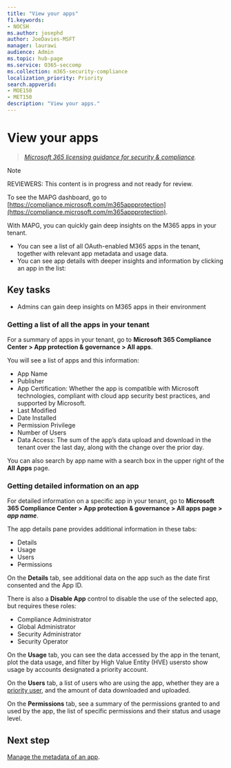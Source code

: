 ```yaml
---
title: "View your apps"
f1.keywords:
- NOCSH
ms.author: josephd
author: JoeDavies-MSFT
manager: laurawi
audience: Admin
ms.topic: hub-page
ms.service: O365-seccomp
ms.collection: m365-security-compliance
localization_priority: Priority
search.appverid: 
- MOE150
- MET150
description: "View your apps."
---
```


# View your apps

>*[Microsoft 365 licensing guidance for security & compliance](https://aka.ms/ComplianceSD).*

>[!Note]
>REVIEWERS: This content is in progress and not ready for review.
>

To see the MAPG dashboard, go to [https://compliance.microsoft.com/m365appprotection](https://compliance.microsoft.com/m365appprotection).


With MAPG, you can quickly gain deep insights on the M365 apps in your tenant. 

- You can see a list of all OAuth-enabled M365 apps in the tenant, together with relevant app metadata and usage data. 
- You can see app details with deeper insights and information by clicking an app in the list:  

## Key tasks

- Admins can gain deep insights on M365 apps in their environment


### Getting a list of all the apps in your tenant

For a summary of apps in your tenant, go to **Microsoft 365 Compliance Center > App protection & governance > All apps**.

You will see a list of apps and this information:

- App Name
- Publisher
- App Certification: Whether the app is compatible with Microsoft technologies, compliant with cloud app security best practices, and supported by Microsoft.
- Last Modified
- Date Installed
- Permission Privilege
- Number of Users
- Data Access: The sum of the app’s data upload and download in the tenant over the last day, along with the change over the prior day.

You can also search by app name with a search box in the upper right of the **All Apps** page.

### Getting detailed information on an app

For detailed information on a specific app in your tenant, go to **Microsoft 365 Compliance Center > App protection & governance > All apps page > *app name***.

The app details pane provides additional information in these tabs:

- Details
- Usage 
- Users 
- Permissions

On the **Details** tab, see additional data on the app such as the date first consented and the App ID.

There is also a **Disable App** control to disable the use of the selected app, but requires these roles:

- Compliance Administrator
- Global Administrator
- Security Administrator
- Security Operator

On the **Usage** tab, you can see the data accessed by the app in the tenant, plot the data usage, and filter by High Value Entity (HVE) usersto show usage by accounts designated a priority account.

On the **Users** tab, a list of users who are using the app, whether they are a [priority user](https://docs.microsoft.com/en-us/microsoft-365/admin/setup/priority-accounts?view=o365-worldwide), and the amount of data downloaded and uploaded.

On the **Permissions** tab, see a summary of the permissions granted to and used by the app, the list of specific permissions and their status and usage level.

## Next step

[Manage the metadata of an app](mapg-visibility-insights-app-metadata.md).
